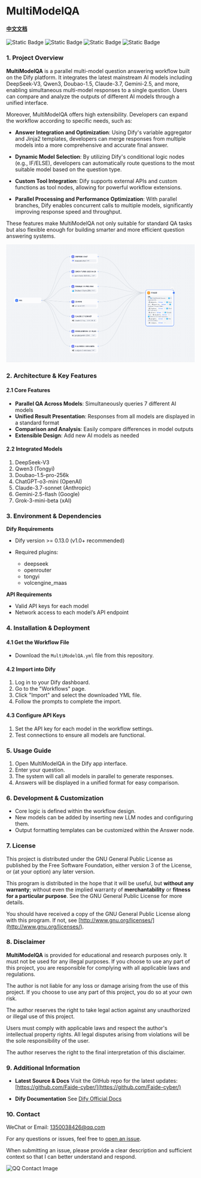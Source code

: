 # MultiModelQA

#### [中文文档](https://github.com/Faide-cyber/MultiModelQA/README_ch.md)

![Static Badge](https://img.shields.io/badge/%40Github-Faide-%2300FFFF) ![Static Badge](https://img.shields.io/badge/Platform-Dify-%238c37dc) ![Static Badge](https://img.shields.io/badge/Version-1.0.0-%23e87435) ![Static Badge](https://img.shields.io/badge/License-GNU3.0-%2314bbc1)

### 1. Project Overview

**MultiModelQA** is a parallel multi-model question answering workflow built on the Dify platform. It integrates the latest mainstream AI models including DeepSeek-V3, Qwen3, Doubao-1.5, Claude-3.7, Gemini-2.5, and more, enabling simultaneous multi-model responses to a single question. Users can compare and analyze the outputs of different AI models through a unified interface.

Moreover, MultiModelQA offers high extensibility. Developers can expand the workflow according to specific needs, such as:

* **Answer Integration and Optimization**: Using Dify's variable aggregator and Jinja2 templates, developers can merge responses from multiple models into a more comprehensive and accurate final answer.

* **Dynamic Model Selection**: By utilizing Dify's conditional logic nodes (e.g., IF/ELSE), developers can automatically route questions to the most suitable model based on the question type.

* **Custom Tool Integration**: Dify supports external APIs and custom functions as tool nodes, allowing for powerful workflow extensions.

* **Parallel Processing and Performance Optimization**: With parallel branches, Dify enables concurrent calls to multiple models, significantly improving response speed and throughput.

These features make MultiModelQA not only suitable for standard QA tasks but also flexible enough for building smarter and more efficient question answering systems.

<img src="https://github.com/Faide-cyber/MultiModelQA/blob/main/images/Demo.png" width="800px">

### 2. Architecture & Key Features

#### 2.1 Core Features

* **Parallel QA Across Models**: Simultaneously queries 7 different AI models
* **Unified Result Presentation**: Responses from all models are displayed in a standard format
* **Comparison and Analysis**: Easily compare differences in model outputs
* **Extensible Design**: Add new AI models as needed

#### 2.2 Integrated Models

1. DeepSeek-V3
2. Qwen3 (Tongyi)
3. Doubao-1.5-pro-256k
4. ChatGPT-o3-mini (OpenAI)
5. Claude-3.7-sonnet (Anthropic)
6. Gemini-2.5-flash (Google)
7. Grok-3-mini-beta (xAI)

### 3. Environment & Dependencies

**Dify Requirements**

* Dify version >= 0.13.0 (v1.0+ recommended)
* Required plugins:

  * deepseek
  * openrouter
  * tongyi
  * volcengine\_maas

**API Requirements**

* Valid API keys for each model
* Network access to each model’s API endpoint

### 4. Installation & Deployment

#### 4.1 Get the Workflow File

* Download the `MultiModelQA.yml` file from this repository.

#### 4.2 Import into Dify

1. Log in to your Dify dashboard.
2. Go to the "Workflows" page.
3. Click "Import" and select the downloaded YML file.
4. Follow the prompts to complete the import.

#### 4.3 Configure API Keys

1. Set the API key for each model in the workflow settings.
2. Test connections to ensure all models are functional.

### 5. Usage Guide

1. Open MultiModelQA in the Dify app interface.
2. Enter your question.
3. The system will call all models in parallel to generate responses.
4. Answers will be displayed in a unified format for easy comparison.

### 6. Development & Customization

* Core logic is defined within the workflow design.
* New models can be added by inserting new LLM nodes and configuring them.
* Output formatting templates can be customized within the Answer node.

### 7. License

This project is distributed under the GNU General Public License as published by the Free Software Foundation, either version 3 of the License, or (at your option) any later version.

This program is distributed in the hope that it will be useful, but **without any warranty**; without even the implied warranty of **merchantability** or **fitness for a particular purpose**. See the GNU General Public License for more details.

You should have received a copy of the GNU General Public License along with this program. If not, see [http://www.gnu.org/licenses/](http://www.gnu.org/licenses/).

### 8. Disclaimer

**MultiModelQA** is provided for educational and research purposes only. It must not be used for any illegal purposes. If you choose to use any part of this project, you are responsible for complying with all applicable laws and regulations.

The author is not liable for any loss or damage arising from the use of this project. If you choose to use any part of this project, you do so at your own risk.

The author reserves the right to take legal action against any unauthorized or illegal use of this project.

Users must comply with applicable laws and respect the author's intellectual property rights. All legal disputes arising from violations will be the sole responsibility of the user.

The author reserves the right to the final interpretation of this disclaimer.

### 9. Additional Information

* **Latest Source & Docs**
  Visit the GitHub repo for the latest updates: [https://github.com/Faide-cyber/](https://github.com/Faide-cyber/)

* **Dify Documentation**
  See [Dify Official Docs](https://docs.dify.ai/)

### 10. Contact

WeChat or Email: [1350038426@qq.com](mailto:1350038426@qq.com)

For any questions or issues, feel free to [open an issue](https://github.com/Faide-cyber/MultiModelQA/issues).

When submitting an issue, please provide a clear description and sufficient context so that I can better understand and respond.

![QQ Contact Image](https://github.com/Faide-cyber/MouseCopy/assets/148406475/8b7ac122-d438-4d64-b6d0-330b514e4389)

